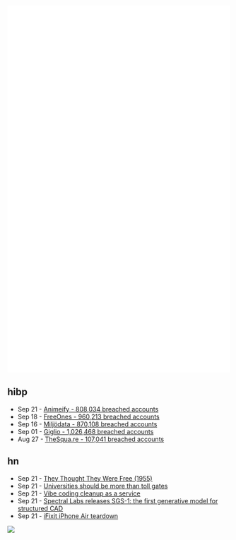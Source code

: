 ![Metrics](https://raw.githubusercontent.com/phixion/phixion/master/metrics.svg)

## hibp

<!--
for https://github.com/phixion/phixion/blob/main/.github/workflows/feeds.yml
-->
<!--START_SECTION:haveibeenpwnd-->
- Sep 21 - [Animeify - 808,034 breached accounts](https://haveibeenpwned.com/Breach/Animeify)
- Sep 18 - [FreeOnes - 960,213 breached accounts](https://haveibeenpwned.com/Breach/FreeOnes)
- Sep 16 - [Miljödata - 870,108 breached accounts](https://haveibeenpwned.com/Breach/Miljodata)
- Sep 01 - [Giglio - 1,026,468 breached accounts](https://haveibeenpwned.com/Breach/Giglio)
- Aug 27 - [TheSqua.re - 107,041 breached accounts](https://haveibeenpwned.com/Breach/TheSquare)
<!--END_SECTION:haveibeenpwnd-->

## hn

<!--
for https://github.com/phixion/phixion/blob/main/.github/workflows/feeds.yml
-->
<!--START_SECTION:hn-->
- Sep 21 - [They Thought They Were Free (1955)](https://press.uchicago.edu/Misc/Chicago/511928.html)
- Sep 21 - [Universities should be more than toll gates](https://www.waliddib.com/posts/universities-should-be-more-than-toll-gates/)
- Sep 21 - [Vibe coding cleanup as a service](https://donado.co/en/articles/2025-09-16-vibe-coding-cleanup-as-a-service/)
- Sep 21 - [Spectral Labs releases SGS-1: the first generative model for structured CAD](https://www.spectrallabs.ai/research/SGS-1)
- Sep 21 - [iFixit iPhone Air teardown](https://www.ifixit.com/News/113171/iphone-air-teardown)
<!--END_SECTION:hn-->

<!--
for https://yhype.me
-->
![](https://hit.yhype.me/github/profile?user_id=13013670)
